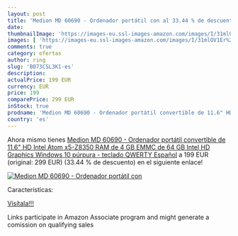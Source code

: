 ```yaml
---
layout: post
title: 'Medion MD 60690 - Ordenador portátil con al 33.44 % de descuento'
date: 
thumbnailImage: 'https://images-eu.ssl-images-amazon.com/images/I/31mlOV1Er%2BL._SL200_.jpg'
images: [ 'https://images-eu.ssl-images-amazon.com/images/I/31mlOV1Er%2BL._SL200_.jpg' ]
comments: true
category: ofertas
author: ring
slug: 'B073CSL3K1-es'
description:
actualPrice: 199 EUR
currency: EUR
price: 199
comparePrice: 299 EUR
inStock: true
prodname: 'Medion MD 60690 - Ordenador portátil convertible de 11.6" HD  Intel Atom x5-Z8350  RAM de 4 GB  EMMC de 64 GB  Intel HD Graphics  Windows 10  púrpura - teclado QWERTY Español'
country: 'es'
---
```


Ahora mismo tienes [Medion MD 60690 - Ordenador portátil convertible de 11.6" HD  Intel Atom x5-Z8350  RAM de 4 GB  EMMC de 64 GB  Intel HD Graphics  Windows 10  púrpura - teclado QWERTY Español](https://www.amazon.es/dp/B073CSL3K1/?tag=tolees-21) a 199 EUR (original: 299 EUR) (33.44 %  de descuento) en el siguiente enlace!

[![Medion MD 60690 - Ordenador portátil con](https://images-eu.ssl-images-amazon.com/images/I/31mlOV1Er%2BL._SL200_.jpg)](https://www.amazon.es/dp/B073CSL3K1/?tag=tolees-21)

Características:


[Visítala!!!](https://www.amazon.es/dp/B073CSL3K1/?tag=tolees-21)

Links participate in Amazon Associate program and might generate a comission on qualifying sales
